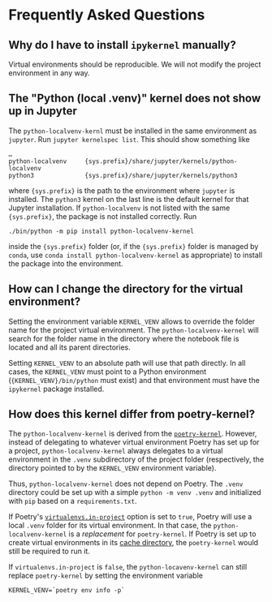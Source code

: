 # Frequently Asked Questions

## Why do I have to install `ipykernel` manually?

Virtual environments should be reproducible. We will not modify the project environment in any way.

## The "Python (local .venv)" kernel does not show up in Jupyter

The `python-localvenv-kernl` must be installed in the same environment as `jupyter`. Run `jupyter kernelspec list`. This should show something like

```
…
python-localvenv     {sys.prefix}/share/jupyter/kernels/python-localvenv
python3              {sys.prefix}/share/jupyter/kernels/python3
```

where `{sys.prefix}` is the path to the environment where `jupyter` is installed. The `python3` kernel on the last line is the default kernel for that Jupyter installation. If `python-localvenv` is not listed with the same `{sys.prefix}`, the package is not installed correctly. Run

```
./bin/python -m pip install python-localvenv-kernel
```

inside the `{sys.prefix}` folder (or, if the `{sys.prefix}` folder is managed by `conda`, use `conda install python-localvenv-kernel` as appropriate) to install the package into the environment.


## How can I change the directory for the virtual environment?

Setting the environment variable `KERNEL_VENV` allows to override the folder name for the project virtual environment. The `python-localvenv-kernel` will search for the folder name in the directory where the notebook file is located and all its parent directories.

Setting `KERNEL_VENV` to an absolute path will use that path directly. In all cases, the `KERNEL_VENV` must point to a Python environment (`{KERNEL_VENV}/bin/python` must exist) and that environment must have the `ipykernel` package installed.


## How does this kernel differ from poetry-kernel?

The `python-localvenv-kernel` is derived from the [`poetry-kernel`](https://github.com/pathbird/poetry-kernel). However, instead of delegating to whatever virtual environment Poetry has set up for a project, `python-localvenv-kernel` always delegates to a virtual environment in the `.venv` subdirectory of the project folder (respectively, the directory pointed to by the `KERNEL_VENV` environment variable).

Thus, `python-localvenv-kernel` does not depend on Poetry. The `.venv` directory could be set up with a simple `python -m venv .venv` and initialized with `pip` based on a `requirements.txt`.

If Poetry's [`virtualenvs.in-project`](https://python-poetry.org/docs/configuration/#virtualenvsin-project) option is set to `true`, Poetry will use a local `.venv` folder for its virtual environment. In that case, the `python-localvenv-kernel` is a *replacement* for `poetry-kernel`. If Poetry is set up to create virtual environments in its [cache directory](https://python-poetry.org/docs/configuration/#cache-directory), the `poetry-kernel` would still be required to run it.

If `virtualenvs.in-project` is `false`, the `python-locavenv-kernel` can still replace `poetry-kernel` by setting the environment variable

~~~
KERNEL_VENV=`poetry env info -p`
~~~
